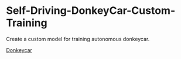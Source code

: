 # Self-Driving-DonkeyCar-Custom-Training
Create a custom model for training autonomous donkeycar.

[Donkeycar](donkeycar.mp4)
